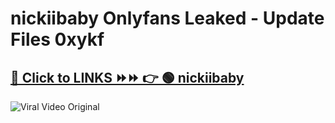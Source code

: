 
 # nickiibaby Onlyfans Leaked - Update Files 0xykf

## <h2><a href="https://clipsfans.com/nickiibaby&ref=git">🔗 Click to LINKS ⏩⏩ 👉 🟢 nickiibaby </a></h2>

<a href="https://clipsfans.com/nickiibaby&ref=git" rel="nofollow" data-target="animated-image.originalLink"><img src="https://i.ibb.co.com/xMMVF88/686577567.gif" alt="Viral Video Original" style="max-width: 100%; display: inline-block;" data-target="animated-image.originalImage"></a>

